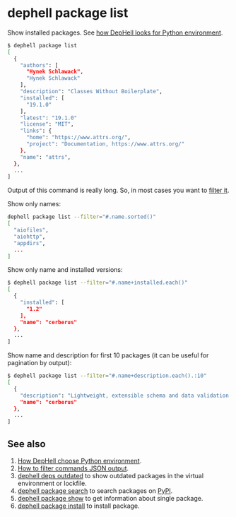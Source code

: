 # dephell package list

Show installed packages. See [how DepHell looks for Python environment](python-lookup).

```bash
$ dephell package list
[
  {
    "authors": [
      "Hynek Schlawack",
      "Hynek Schlawack"
    ],
    "description": "Classes Without Boilerplate",
    "installed": [
      "19.1.0"
    ],
    "latest": "19.1.0"
    "license": "MIT",
    "links": {
      "home": "https://www.attrs.org/",
      "project": "Documentation, https://www.attrs.org/"
    },
    "name": "attrs",
  },
  ...
]
```

Output of this command is really long. So, in most cases you want to [filter it](filters).

Show only names:

```bash
dephell package list --filter="#.name.sorted()"
[
  "aiofiles",
  "aiohttp",
  "appdirs",
  ...
]
```

Show only name and installed versions:

```bash
$ dephell package list --filter="#.name+installed.each()"
[
  {
    "installed": [
      "1.2"
    ],
    "name": "cerberus"
  },
  ...
]
```

Show name and description for first 10 packages (it can be useful for pagination by output):

```bash
$ dephell package list --filter="#.name+description.each().:10"
[
  {
    "description": "Lightweight, extensible schema and data validation tool for Python dictionaries.",
    "name": "cerberus"
  },
  ...
]
```

## See also

1. [How DepHell choose Python environment](python-lookup).
1. [How to filter commands JSON output](filters).
1. [dephell deps outdated](cmd-deps-outdated) to show outdated packages in the virtual environment or lockfile.
1. [dephell package search](cmd-package-search) to search packages on [PyPI](https://pypi.org/).
1. [dephell package show](cmd-package-show) to get information about single package.
1. [dephell package install](cmd-package-install) to install package.
